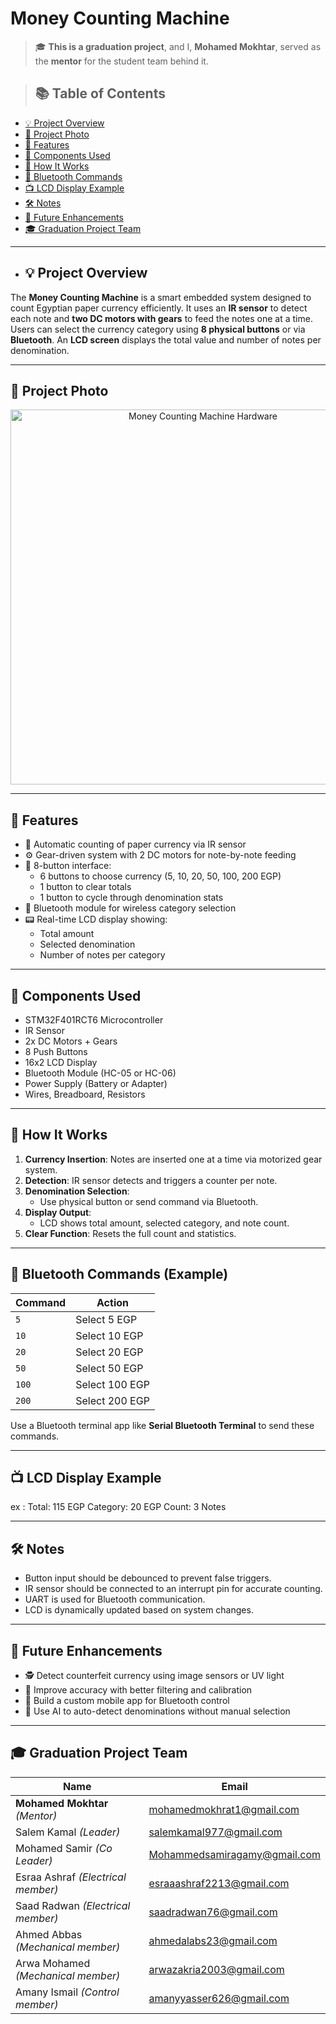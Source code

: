 #  Money Counting Machine

> 🎓 **This is a graduation project**, and I, **Mohamed Mokhtar**, served as the **mentor** for the student team behind it.


> ## 📚 Table of Contents

- [💡 Project Overview](#-project-overview)
- [📸 Project Photo](#-project-photo)
- [🎯 Features](#-features)
- [🧰 Components Used](#-components-used)
- [🚀 How It Works](#-how-it-works)
- [📲 Bluetooth Commands](#-bluetooth-commands-example)
- [📺 LCD Display Example](#-lcd-display-example)
- [🛠️ Notes](#️-notes)
- [🔮 Future Enhancements](#-future-enhancements)
- [🎓 Graduation Project Team](#-graduation-project-team)

---

- ## 💡 Project Overview

The **Money Counting Machine** is a smart embedded system designed to count Egyptian paper currency efficiently. It uses an **IR sensor** to detect each note and **two DC motors with gears** to feed the notes one at a time. Users can select the currency category using **8 physical buttons** or via **Bluetooth**. An **LCD screen** displays the total value and number of notes per denomination.

---

## 📸 Project Photo
<p align="center">
  <img src="https://github.com/user-attachments/assets/ee401eec-7032-4928-b533-1533c8e9860d" alt="Money Counting Machine Hardware" width="600"/>
</p>


---

## 🎯 Features

- 🧮 Automatic counting of paper currency via IR sensor  
- ⚙️ Gear-driven system with 2 DC motors for note-by-note feeding  
- 🔘 8-button interface:
  - 6 buttons to choose currency (5, 10, 20, 50, 100, 200 EGP)
  - 1 button to clear totals
  - 1 button to cycle through denomination stats  
- 📱 Bluetooth module for wireless category selection  
- 📟 Real-time LCD display showing:
  - Total amount
  - Selected denomination
  - Number of notes per category  

---

## 🧰 Components Used

- STM32F401RCT6 Microcontroller  
- IR Sensor  
- 2x DC Motors + Gears  
- 8 Push Buttons  
- 16x2 LCD Display  
- Bluetooth Module (HC-05 or HC-06)  
- Power Supply (Battery or Adapter)  
- Wires, Breadboard, Resistors  

---
## 🚀 How It Works

1. **Currency Insertion**: Notes are inserted one at a time via motorized gear system.
2. **Detection**: IR sensor detects and triggers a counter per note.
3. **Denomination Selection**:
   - Use physical button or send command via Bluetooth.
4. **Display Output**:
   - LCD shows total amount, selected category, and note count.
5. **Clear Function**: Resets the full count and statistics.

---

## 📲 Bluetooth Commands (Example)

| Command | Action                         |
|---------|--------------------------------|
| `5`     | Select 5 EGP                   |
| `10`    | Select 10 EGP                  |
| `20`    | Select 20 EGP                  |
| `50   ` | Select 50 EGP                  |
| `100`   | Select 100 EGP                 |
| `200`   | Select 200 EGP                 |

Use a Bluetooth terminal app like **Serial Bluetooth Terminal** to send these commands.

---

## 📺 LCD Display Example

ex :
Total: 115 EGP
Category: 20 EGP
Count: 3 Notes

---

## 🛠️ Notes

- Button input should be debounced to prevent false triggers.
- IR sensor should be connected to an interrupt pin for accurate counting.
- UART is used for Bluetooth communication.
- LCD is dynamically updated based on system changes.

---

## 🔮 Future Enhancements

- 🕵️ Detect counterfeit currency using image sensors or UV light  
- 🎯 Improve accuracy with better filtering and calibration  
- 📱 Build a custom mobile app for Bluetooth control  
- 🧠 Use AI to auto-detect denominations without manual selection  

---

## 🎓 Graduation Project Team

| Name                      | Email                       |
|---------------------------|-----------------------------|
| **Mohamed Mokhtar** *(Mentor)* | mohamedmokhrat1@gmail.com |
| Salem Kamal *(Leader)*           | salemkamal977@gmail.com         |
| Mohamed Samir *(Co Leader)*            | Mohammedsamiragamy@gmail.com       |
| Esraa Ashraf *(Electrical member)*            | esraaashraf2213@gmail.com        |
| Saad  Radwan *(Electrical member)*           | saadradwan76@gmail.com        |
| Ahmed Abbas  *(Mechanical member)*          | ahmedalabs23@gmail.com        |
| Arwa Mohamed *(Mechanical member)*            | arwazakria2003@gmail.com         |
| Amany Ismail *(Control member)*           | amanyyasser626@gmail.com        |
